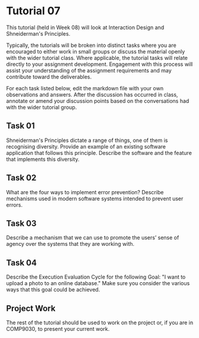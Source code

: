 # Tutorial 07

This tutorial (held in Week 08) will look at Interaction Design and Shneiderman's Principles.

Typically, the tutorials will be broken into distinct tasks where you are encouraged to either work in small groups or discuss the material openly with the wider tutorial class. Where applicable, the tutorial tasks will relate directly to your assignment development. Engagement with this process will assist your understanding of the assignment requirements and may contribute toward the deliverables.

For each task listed below, edit the markdown file with your own observations and answers.  After the discussion has occurred in class, annotate or amend your discussion points based on the conversations had with the wider tutorial group.

## Task 01

Shneiderman's Principles dictate a range of things, one of them is recognising diversity.  Provide an example of an existing software application that follows this principle.  Describe the software and the feature that implements this diversity.

## Task 02

What are the four ways to implement error prevention?  Describe mechanisms used in modern software systems intended to prevent user errors.

## Task 03

Describe a mechanism that we can use to promote the users’ sense of agency over the systems that they are working with.

## Task 04

Describe the Execution Evaluation Cycle for the following Goal: "I want to upload a photo to an online database."  Make sure you consider the various ways that this goal could be achieved.

## Project Work

The rest of the tutorial should be used to work on the project or, if you are in COMP9030, to present your current work.